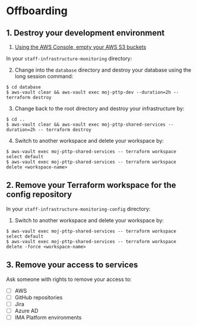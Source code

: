 # Offboarding

## 1. Destroy your development environment

1. [Using the AWS Console, empty your AWS S3 buckets](https://docs.aws.amazon.com/AmazonS3/latest/user-guide/empty-bucket.html)

In your `staff-infrastructure-monitoring` directory:

2. Change into the `database` directory and destroy your database using the long session command:

```
$ cd database
$ aws-vault clear && aws-vault exec moj-pttp-dev --duration=2h -- terraform destroy
```

3. Change back to the root directory and destroy your infrastructure by:

```
$ cd ..
$ aws-vault clear && aws-vault exec moj-pttp-shared-services --duration=2h -- terraform destroy
```

4. Switch to another workspace and delete your workspace by:

```
$ aws-vault exec moj-pttp-shared-services -- terraform workspace select default
$ aws-vault exec moj-pttp-shared-services -- terraform workspace delete <workspace-name>
```

## 2. Remove your Terraform workspace for the config repository

In your `staff-infrastructure-monitoring-config` directory:

1. Switch to another workspace and delete your workspace by:

```
$ aws-vault exec moj-pttp-shared-services -- terraform workspace select default
$ aws-vault exec moj-pttp-shared-services -- terraform workspace delete -force <workspace-name>
```

## 3. Remove your access to services

Ask someone with rights to remove your access to:

- [ ] AWS
- [ ] GitHub repositories
- [ ] Jira
- [ ] Azure AD
- [ ] IMA Platform environments
